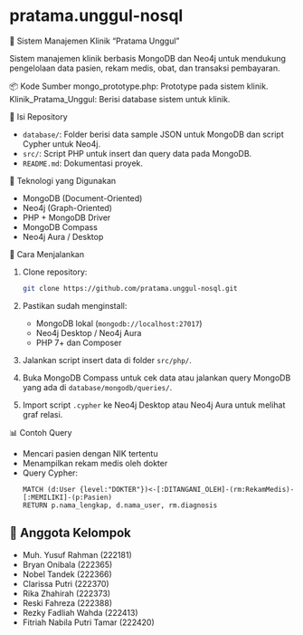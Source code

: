 # pratama.unggul-nosql
 🏥 Sistem Manajemen Klinik “Pratama Unggul”

Sistem manajemen klinik berbasis MongoDB dan Neo4j untuk mendukung pengelolaan data pasien, rekam medis, obat, dan transaksi pembayaran.

📦 Kode Sumber
mongo_prototype.php: Prototype pada sistem klinik.
Klinik_Pratama_Unggul: Berisi database sistem untuk klinik.

 📁 Isi Repository
- `database/`: Folder berisi data sample JSON untuk MongoDB dan script Cypher untuk Neo4j.
- `src/`: Script PHP untuk insert dan query data pada MongoDB.
- `README.md`: Dokumentasi proyek.
  
 🧰 Teknologi yang Digunakan

- MongoDB (Document-Oriented)
- Neo4j (Graph-Oriented)
- PHP + MongoDB Driver
- MongoDB Compass
- Neo4j Aura / Desktop

🔧 Cara Menjalankan

1. Clone repository:
    ```bash
    git clone https://github.com/pratama.unggul-nosql.git
    ```

2. Pastikan sudah menginstall:
    - MongoDB lokal (`mongodb://localhost:27017`)
    - Neo4j Desktop / Neo4j Aura
    - PHP 7+ dan Composer

3. Jalankan script insert data di folder `src/php/`.

4. Buka MongoDB Compass untuk cek data atau jalankan query MongoDB yang ada di `database/mongodb/queries/`.

5. Import script `.cypher` ke Neo4j Desktop atau Neo4j Aura untuk melihat graf relasi.

 📊 Contoh Query

- Mencari pasien dengan NIK tertentu
- Menampilkan rekam medis oleh dokter
- Query Cypher: 
    ```cypher
    MATCH (d:User {level:"DOKTER"})<-[:DITANGANI_OLEH]-(rm:RekamMedis)-[:MEMILIKI]-(p:Pasien)
    RETURN p.nama_lengkap, d.nama_user, rm.diagnosis
    ```

## 👥 Anggota Kelompok

- Muh. Yusuf Rahman (222181)
- Bryan Onibala (222365)
- Nobel Tandek (222366)
- Clarissa Putri (222370)
- Rika Zhahirah (222373)
- Reski Fahreza (222388)
- Rezky Fadliah Wahda (222413)
- Fitriah Nabila Putri Tamar (222420)
